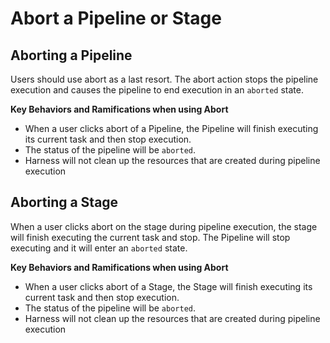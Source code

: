 # Abort a Pipeline or Stage

## Aborting a Pipeline

Users should use abort as a last resort. The abort action stops the pipeline execution and causes the pipeline to end execution in an `aborted` state.

**Key Behaviors and Ramifications when using Abort**
- When a user clicks abort of a Pipeline, the Pipeline will finish executing its current task and then stop execution.
- The status of the pipeline will be `aborted`.
- Harness will not clean up the resources that are created during pipeline execution

## Aborting a Stage

When a user clicks abort on the stage during pipeline execution, the stage will finish executing the current task and stop. The Pipeline will stop executing and it will enter an `aborted` state.


**Key Behaviors and Ramifications when using Abort**
- When a user clicks abort of a Stage, the Stage will finish executing its current task and then stop execution. 
- The status of the pipeline will be `aborted`.
- Harness will not clean up the resources that are created during pipeline execution
